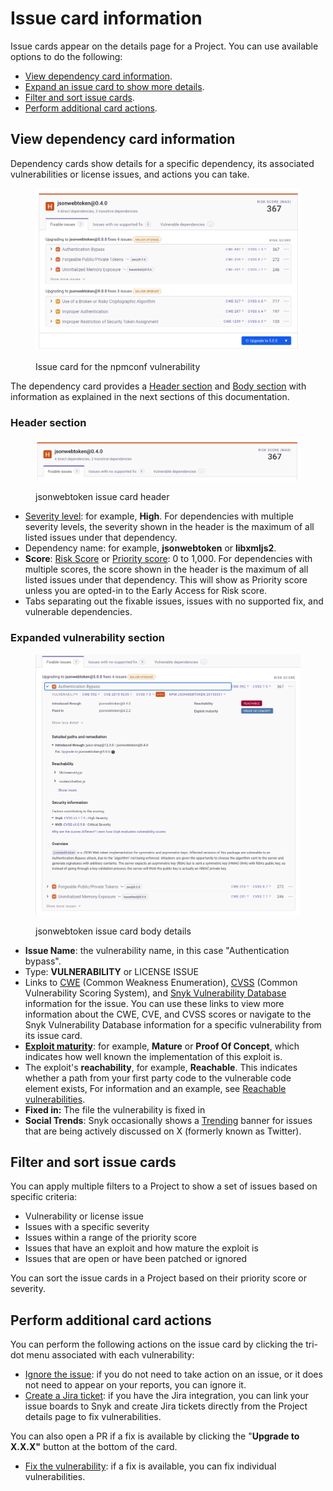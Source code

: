 # Issue card information

Issue cards appear on the details page for a Project. You can use available options to do the following:

* [View dependency card information](issue-card-information.md#view-dependency-card-information).
* [Expand an issue card to show more details](issue-card-information.md#expanded-vulnerability-section).
* [Filter and sort issue cards](issue-card-information.md#filter-and-sort-issue-cards).
* [Perform additional card actions](issue-card-information.md#perform-additional-card-actions).

## View dependency card information

Dependency cards show details for a specific dependency, its associated vulnerabilities or license issues, and actions you can take.

<figure><img src="../../.gitbook/assets/PR-checks-fix-dependencies-issue.png" alt=""><figcaption><p>Issue card for the npmconf vulnerability</p></figcaption></figure>

The dependency card provides a [Header section](issue-card-information.md#header-section) and [Body section](issue-card-information.md#expanded-vulnerability-section) with information as explained in the next sections of this documentation.

### Header section

<figure><img src="../../.gitbook/assets/Projects-issue-card-header.png" alt=""><figcaption><p>jsonwebtoken issue card header</p></figcaption></figure>

* [Severity level](../../manage-risk/prioritize-issues-for-fixing/severity-levels.md): for example, **High**. For dependencies with multiple severity levels, the severity shown in the header is the maximum of all listed issues under that dependency.
* Dependency name: for example, **jsonwebtoken** or **libxmljs2**.
* **Score**: [Risk Score](../../manage-risk/prioritize-issues-for-fixing/risk-score.md) or [Priority score](../../manage-risk/prioritize-issues-for-fixing/priority-score.md): 0 to 1,000. For dependencies with multiple scores, the score shown in the header is the maximum of all listed issues under that dependency. This will show as Priority score unless you are opted-in to the Early Access for Risk score.
* Tabs separating out the fixable issues, issues with no supported fix, and vulnerable dependencies.

### Expanded vulnerability section

<figure><img src="../../.gitbook/assets/Project-issues-expanded-vuln-section.png" alt=""><figcaption><p>jsonwebtoken issue card body details</p></figcaption></figure>

* **Issue Name**: the vulnerability name, in this case "Authentication bypass".
* Type: **VULNERABILITY** or LICENSE ISSUE
* Links to [CWE](https://cwe.mitre.org/index.html) (Common Weakness Enumeration), [CVSS](https://www.first.org/cvss/calculator/3.1) (Common Vulnerability Scoring System), and [Snyk Vulnerability Database](https://snyk.io/vuln) information for the issue. You can use these links to view more information about the CWE, CVE, and CVSS scores or navigate to the Snyk Vulnerability Database information for a specific vulnerability from its issue card.
* [**Exploit maturity**](../../manage-risk/prioritize-issues-for-fixing/view-exploits.md): for example, **Mature** or **Proof Of Concept**, which indicates how well known the implementation of this exploit is.
* The exploit's **reachability**, for example, **Reachable**. This indicates whether a path from your first party code to the vulnerable code element exists, For information and an example, see [Reachable vulnerabilities](../../manage-risk/prioritize-issues-for-fixing/reachability-analysis.md).
* **Fixed in:** The file the vulnerability is fixed in
* **Social Trends**: Snyk occasionally shows a [Trending](../../manage-risk/prioritize-issues-for-fixing/vulnerabilities-with-social-trends.md) banner for issues that are being actively discussed on X (formerly known as Twitter).

## Filter and sort issue cards

You can apply multiple filters to a Project to show a set of issues based on specific criteria:

* Vulnerability or license issue
* Issues with a specific severity
* Issues within a range of the priority score
* Issues that have an exploit and how mature the exploit is
* Issues that are open or have been patched or ignored

You can sort the issue cards in a Project based on their priority score or severity.

## Perform additional card actions

You can perform the following actions on the issue card by clicking the tri-dot menu associated with each vulnerability:

* [Ignore the issue](../../manage-risk/prioritize-issues-for-fixing/ignore-issues/): if you do not need to take action on an issue, or it does not need to appear on your reports, you can ignore it.
* [Create a Jira ticket](../../integrations/jira-and-slack-integrations/jira-integration.md): if you have the Jira integration, you can link your issue boards to Snyk and create Jira tickets directly from the Project details page to fix vulnerabilities.

You can also open a PR if a fix is available by clicking the "**Upgrade to X.X.X"** button at the bottom of the card.

* [Fix the vulnerability](../../scan-with-snyk/snyk-open-source/manage-vulnerabilities/fix-your-vulnerabilities.md): if a fix is available, you can fix individual vulnerabilities.
